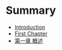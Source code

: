 # Summary

* [Introduction](README.md)
* [First Chapter](chapter1.md)
* [第一章 概述](di-yi-zhang-gai-shu.md)

